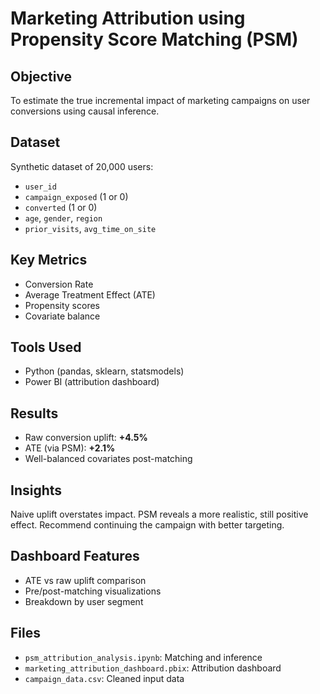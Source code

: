 # Marketing Attribution using Propensity Score Matching (PSM)

## Objective
To estimate the true incremental impact of marketing campaigns on user conversions using causal inference.

## Dataset
Synthetic dataset of 20,000 users:
- `user_id`
- `campaign_exposed` (1 or 0)
- `converted` (1 or 0)
- `age`, `gender`, `region`
- `prior_visits`, `avg_time_on_site`

## Key Metrics
- Conversion Rate
- Average Treatment Effect (ATE)
- Propensity scores
- Covariate balance

## Tools Used
- Python (pandas, sklearn, statsmodels)
- Power BI (attribution dashboard)

## Results
- Raw conversion uplift: **+4.5%**
- ATE (via PSM): **+2.1%**
- Well-balanced covariates post-matching

## Insights
Naive uplift overstates impact. PSM reveals a more realistic, still positive effect. Recommend continuing the campaign with better targeting.

## Dashboard Features
- ATE vs raw uplift comparison
- Pre/post-matching visualizations
- Breakdown by user segment

## Files
- `psm_attribution_analysis.ipynb`: Matching and inference
- `marketing_attribution_dashboard.pbix`: Attribution dashboard
- `campaign_data.csv`: Cleaned input data
